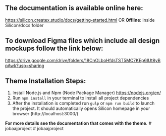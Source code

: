 ## The documentation is available online here:
https://silicon.createx.studio/docs/getting-started.html
OR
**Offline**: inside Silicon/docs folder

## To download Figma files which include all design mockups follow the link below:
https://drive.google.com/drive/folders/18CnOLboHfdsTST5MC7KEp6IUt8yBpAwk?usp=sharing

## Theme Installation Steps:
1. Install Node.js and Npm (Node Package Manager)
https://nodejs.org/en/
2. Run `npm install` in your terminal to install all project dependencies
3. After the installation is completed run `gulp` or `npm run build` to launch the project. It should automatically opens Silicon homepage in your browser (http://localhost:3000/)

**For more details see the documentation that comes with the theme.**
#   j o b a a j p r o j e c t  
 #   j o b a a j p r o j e c t  
 